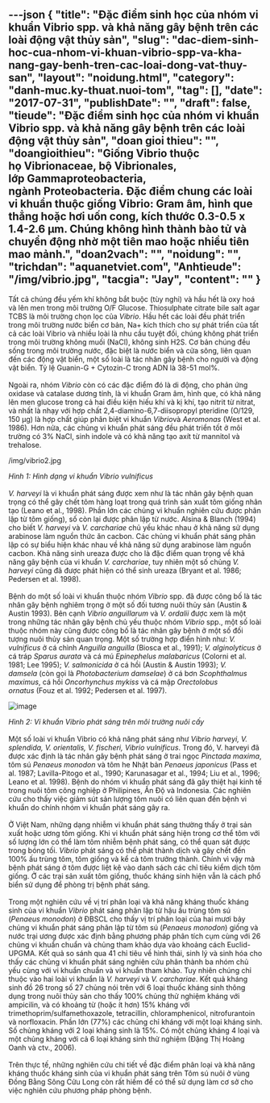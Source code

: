 ---json
{
    "title": "Đặc điểm sinh học của nhóm vi khuẩn Vibrio spp. và khả năng gây bệnh trên các loài động vật thủy sản",
    "slug": "dac-diem-sinh-hoc-cua-nhom-vi-khuan-vibrio-spp-va-kha-nang-gay-benh-tren-cac-loai-dong-vat-thuy-san",
    "layout": "noidung.html",
    "category": "danh-muc.ky-thuat.nuoi-tom",
    "tag": [],
    "date": "2017-07-31",
    "publishDate": "",
    "draft": false,
    "tieude": "Đặc điểm sinh học của nhóm vi khuẩn Vibrio spp. và khả năng gây bệnh trên các loài động vật thủy sản",
    "doan gioi thieu": "",
    "doangioithieu": "Giống Vibrio thuộc họ Vibrionaceae, bộ Vibrionales, lớp Gammaproteobacteria, ngành Proteobacteria. Đặc điểm chung các loài vi khuẩn thuộc giống Vibrio: Gram âm, hình que thẳng hoặc hơi uốn cong, kích thước 0.3-0.5 x 1.4-2.6 μm. Chúng không hình thành bào tử và chuyển động nhờ một tiên mao hoặc nhiều tiên mao mảnh.",
    "doan2vach": "",
    "noidung": "",
    "trichdan": "aquanetviet.com",
    "Anhtieude": "/img/vibrio.jpg",
    "tacgia": "Jay",
    "__content__": ""
}
---
<p><span style="font-size:14px">Tất cả ch&uacute;ng đều yếm kh&iacute; kh&ocirc;ng bắt buộc (t&ugrave;y nghi) v&agrave; hầu hết l&agrave; oxy ho&aacute; v&agrave; l&ecirc;n men trong m&ocirc;i trường O/F Glucose. Thiosulphate citrate bile salt agar TCBS l&agrave; m&ocirc;i trường chọn lọc của&nbsp;<em>Vibrio</em>. Hầu hết c&aacute;c lo&agrave;i đều ph&aacute;t triển trong m&ocirc;i trường nước biển cơ bản, Na+ k&iacute;ch th&iacute;ch cho sự ph&aacute;t triển của tất cả c&aacute;c lo&agrave;i Vibrio v&agrave; nhiều lo&agrave;i l&agrave; nhu cầu tuyệt đối, ch&uacute;ng kh&ocirc;ng ph&aacute;t triển trong m&ocirc;i trường kh&ocirc;ng muối (NaCl), kh&ocirc;ng sinh H2S. Cơ bản ch&uacute;ng đều sống trong m&ocirc;i trường nước, đặc biệt l&agrave; nước biển v&agrave; cửa s&ocirc;ng, li&ecirc;n quan đến c&aacute;c động vật biển, một số lo&agrave;i l&agrave; t&aacute;c nh&acirc;n g&acirc;y bệnh cho người v&agrave; động vật biển. Tỷ lệ Guanin-G + Cytozin-C trong ADN l&agrave; 38-51 mol%.<br />
<br />
Ngo&agrave;i ra, nh&oacute;m&nbsp;<em>Vibrio</em>&nbsp;c&ograve;n c&oacute; c&aacute;c đặc điểm đ&oacute; l&agrave; di động, cho phản ứng oxidase v&agrave; catalase dương t&iacute;nh, l&agrave; vi khuẩn Gram &acirc;m, h&igrave;nh que, c&oacute; khả năng l&ecirc;n men glucose trong cả hai điều kiện hiếu kh&iacute; v&agrave; kị kh&iacute;, tạo nitrit từ nitrat, v&agrave; nhất l&agrave; nhạy với hợp chất 2,4-diamino-6,7-diisopropyl pteridine (O/129, 150 &mu;g) l&agrave; hợp chất gi&uacute;p ph&acirc;n biệt vi khuẩn&nbsp;<em>Vibrio</em>v&agrave;&nbsp;<em>Aeromonas</em>&nbsp;(West et al. 1986). Hơn nửa, c&aacute;c chủng vi khuẩn ph&aacute;t s&aacute;ng đều ph&aacute;t triển tốt ở m&ocirc;i trường c&oacute; 3% NaCl, sinh indole v&agrave; c&oacute; khả năng tạo ax&iacute;t từ mannitol v&agrave; trehalose.</span></p>

<p>/img/vibrio2.jpg</p>

<p><span style="font-size:14px"><em>H&igrave;nh 1: H&igrave;nh dạng vi khuẩn Vibrio vulnificus</em><br />
<br />
<em>V. harveyi</em>&nbsp;l&agrave; vi khuẩn ph&aacute;t s&aacute;ng được xem như l&agrave; t&aacute;c nh&acirc;n g&acirc;y bệnh quan trọng c&oacute; thể g&acirc;y chết t&ocirc;m h&agrave;ng loạt trong qu&aacute; tr&igrave;nh sản xuất t&ocirc;m giống nh&acirc;n tạo (Leano et al., 1998). Phần lớn c&aacute;c chủng vi khuẩn nghi&ecirc;n cứu được ph&acirc;n lập từ t&ocirc;m giống), số c&ograve;n lại được ph&acirc;n lập từ nước. Alsina &amp; Blanch (1994) cho biết&nbsp;<em>V. harveyi</em>&nbsp;v&agrave;&nbsp;<em>V. carchariae&nbsp;</em>chủ yếu kh&aacute;c nhau ở khả năng sử dụng arabinose l&agrave;m nguồn thức ăn cacbon. C&aacute;c chủng vi khuẩn ph&aacute;t s&aacute;ng ph&acirc;n lập c&oacute; sự biểu hiện kh&aacute;c nhau về khả năng sử dụng arabinose l&agrave;m nguồn cacbon. Khả năng sinh ureaza được cho l&agrave; đặc điểm quan trọng về khả năng g&acirc;y bệnh của vi khuẩn&nbsp;<em>V. carchariae</em>, tuy nhi&ecirc;n một số chủng&nbsp;<em>V. harveyi&nbsp;</em>cũng đ&atilde; được ph&aacute;t hiện c&oacute; thể sinh ureaza (Bryant et al. 1986; Pedersen et al. 1998).<br />
<br />
Bệnh do một số lo&agrave;i vi khuẩn thuộc nh&oacute;m&nbsp;<em>Vibrio</em>&nbsp;spp. đ&atilde; được c&ocirc;ng bố l&agrave; t&aacute;c nh&acirc;n g&acirc;y bệnh nghi&ecirc;m trọng ở một số đối tương nu&ocirc;i thủy sản (Austin &amp; Austin 1993). B&ecirc;n cạnh&nbsp;<em>Vibrio anguillarum&nbsp;</em>v&agrave;&nbsp;<em>V. ordalii</em>&nbsp;được xem l&agrave; một trong những t&aacute;c nh&acirc;n g&acirc;y bệnh chủ yếu thuộc nh&oacute;m&nbsp;<em>Vibrio&nbsp;</em>spp., một số lo&agrave;i thuộc nh&oacute;m n&agrave;y cũng được c&ocirc;ng bố l&agrave; t&aacute;c nh&acirc;n g&acirc;y bệnh ở một số đối tượng nu&ocirc;i thủy sản quan trọng. Một số trường hợp điển h&igrave;nh như:&nbsp;<em>V. vulnificus</em>&nbsp;ở c&aacute; ch&igrave;nh&nbsp;<em>Anguilla anguilla</em>&nbsp;(Biosca et al., 1991);&nbsp;<em>V. alginolyticus&nbsp;</em>ở c&aacute; tr&aacute;p&nbsp;<em>Sparus aurata</em>&nbsp;v&agrave; c&aacute; m&uacute;&nbsp;<em>Epinephelus malabaricus</em>&nbsp;(Colorni et al. 1981; Lee 1995);&nbsp;<em>V. salmonicida&nbsp;</em>ở c&aacute; hồi (Austin &amp; Austin 1993);&nbsp;<em>V. damsela</em>&nbsp;(c&ograve;n gọi l&agrave;&nbsp;<em>Photobacterium damselae</em>) ở c&aacute; bơn&nbsp;<em>Scophthalmus maximus</em>, c&aacute; hồi&nbsp;<em>Oncorhynchus mykiss</em>&nbsp;v&agrave; c&aacute; mập&nbsp;<em>Orectolobus ornatus&nbsp;</em>(Fouz et al. 1992; Pedersen et al. 1997).</span></p>

<p><span style="font-size:14px"><img alt="image" src="http://68.media.tumblr.com/e8fe4d2ccabef6a8c686eb96a2f1bd0c/tumblr_inline_nqhmhnjUVy1txo3bl_1280.jpg" /></span></p>

<p><span style="font-size:14px"><em>H&igrave;nh 2: Vi khuẩn Vibrio ph&aacute;t s&aacute;ng tr&ecirc;n m&ocirc;i trường nu&ocirc;i cấy</em><br />
<br />
Một số lo&agrave;i vi khuẩn Vibrio c&oacute; khả năng ph&aacute;t s&aacute;ng như&nbsp;<em>Vibrio harveyi, V. splendida, V. orientalis, V. fischeri, Vibrio vulnificus</em>. Trong đ&oacute;, V. harveyi đ&atilde; được x&aacute;c định l&agrave; t&aacute;c nh&acirc;n g&acirc;y bệnh ph&aacute;t s&aacute;ng ở trai ngọc&nbsp;<em>Pinctada maxima</em>, t&ocirc;m s&uacute;&nbsp;<em>Penaeus monodon</em>&nbsp;v&agrave; t&ocirc;m he Nhật bản&nbsp;<em>Penaeus japonicus</em>&nbsp;(Pass et al. 1987; Lavilla-Pitogo et al., 1990; Karunasagar et al., 1994; Liu et al., 1996; Leano et al. 1998). Bệnh do nh&oacute;m vi khuẩn ph&aacute;t s&aacute;ng đ&atilde; g&acirc;y thiệt hại kinh tế trong nu&ocirc;i t&ocirc;m c&ocirc;ng nghiệp ở Philipines, Ấn Độ v&agrave; Indonesia. C&aacute;c nghi&ecirc;n cứu cho thấy việc giảm s&uacute;t sản lượng t&ocirc;m nu&ocirc;i c&oacute; li&ecirc;n quan đến bệnh vi khuẩn do ch&iacute;nh nh&oacute;m vi khuẩn ph&aacute;t s&aacute;ng g&acirc;y ra.&nbsp;<br />
<br />
Ở Việt Nam, những dạng nhiễm vi khuẩn ph&aacute;t s&aacute;ng thường thấy ở trại sản xuất hoặc ương t&ocirc;m giống. Khi vi khuẩn ph&aacute;t s&aacute;ng hiện trong cơ thể t&ocirc;m với số lượng lớn c&oacute; thể l&agrave;m t&ocirc;m nhiễm bệnh ph&aacute;t s&aacute;ng, c&oacute; thể quan s&aacute;t được trong b&oacute;ng tối.&nbsp;<em>Vibrio&nbsp;</em>ph&aacute;t s&aacute;ng c&oacute; thể ph&aacute;t th&agrave;nh dịch v&agrave; g&acirc;y chết đến 100% ấu tr&ugrave;ng t&ocirc;m, t&ocirc;m giống v&agrave; kể cả t&ocirc;m trưởng th&agrave;nh. Ch&iacute;nh v&igrave; vậy m&agrave; bệnh ph&aacute;t s&aacute;ng ở t&ocirc;m được liệt k&ecirc; v&agrave;o danh s&aacute;ch c&aacute;c chỉ ti&ecirc;u kiểm dịch t&ocirc;m giống. Ở c&aacute;c trại sản xuất t&ocirc;m giống, thuốc kh&aacute;ng sinh hiện vẫn l&agrave; c&aacute;ch phổ biển sử dụng để ph&ograve;ng trị bệnh ph&aacute;t s&aacute;ng.&nbsp;<br />
<br />
Trong một nghi&ecirc;n cứu về vị tr&iacute; ph&acirc;n loại v&agrave; khả năng kh&aacute;ng thuốc kh&aacute;ng sinh của vi khuẩn&nbsp;<em>Vibrio</em>&nbsp;ph&aacute;t s&aacute;ng ph&acirc;n lập từ hậu ấu tr&ugrave;ng t&ocirc;m s&uacute; (<em>Penaeus monodon</em>) ở ĐBSCL cho thấy vị tr&iacute; ph&acirc;n loại của hai mươi bảy chủng vi khuẩn ph&aacute;t s&aacute;ng ph&acirc;n lập từ t&ocirc;m s&uacute; (<em>Penaeus monodon</em>) giống v&agrave; nước trại ương được x&aacute;c định bằng phương ph&aacute;p ph&acirc;n t&iacute;ch cụm c&ugrave;ng với 26 chủng vi khuẩn chuẩn v&agrave; chủng tham khảo dựa v&agrave;o khoảng c&aacute;ch Euclid-UPGMA. Kết quả so s&aacute;nh qua 41 chỉ ti&ecirc;u về h&igrave;nh th&aacute;i, sinh l&yacute; v&agrave; sinh h&oacute;a cho thấy c&aacute;c chủng vi khuẩn ph&aacute;t s&aacute;ng nghi&ecirc;n cứu ph&acirc;n th&agrave;nh ba nh&oacute;m chủ yếu c&ugrave;ng với vi khuẩn chuẩn v&agrave; vi khuẩn tham khảo. Tuy nhi&ecirc;n ch&uacute;ng chỉ thuộc v&agrave;o hai lo&agrave;i vi khuẩn l&agrave;&nbsp;<em>V. harveyi</em>&nbsp;v&agrave;&nbsp;<em>V. carchariae</em>. Kết quả kh&aacute;ng sinh đồ 26 trong số 27 chủng n&oacute;i tr&ecirc;n với 6 loại thuốc kh&aacute;ng sinh th&ocirc;ng dụng trong nu&ocirc;i thủy sản cho thấy 100% chủng thử nghiệm kh&aacute;ng với ampicilin, v&agrave; c&oacute; khoảng từ (hoặc &iacute;t hơn) 15% kh&aacute;ng với trimethoprim/sulfamethoxazole, tetracillin, chloramphenicol, nitrofurantoin v&agrave; norfloxacin. Phần lớn (77%) c&aacute;c chủng chỉ kh&aacute;ng với một loại kh&aacute;ng sinh. Số chủng kh&aacute;ng với 2 loại kh&aacute;ng sinh l&agrave; 15%. C&oacute; một chủng kh&aacute;ng 4 loại v&agrave; một chủng kh&aacute;ng với cả 6 loại kh&aacute;ng sinh thử nghiệm (Đặng Thị Ho&agrave;ng Oanh v&agrave; ctv., 2006).&nbsp;<br />
<br />
Tr&ecirc;n thực tế, những nghi&ecirc;n cứu chi tiết về đặc điểm ph&acirc;n loại v&agrave; khả năng kh&aacute;ng thuốc kh&aacute;ng sinh của vi khuẩn ph&aacute;t s&aacute;ng tr&ecirc;n T&ocirc;m s&uacute; nu&ocirc;i ở v&ugrave;ng Đồng Bằng S&ocirc;ng Cửu Long c&ograve;n rất hiếm để c&oacute; thể sử dụng l&agrave;m cơ sở cho việc nghi&ecirc;n cứu phương ph&aacute;p ph&ograve;ng bệnh.&nbsp;</span></p>
